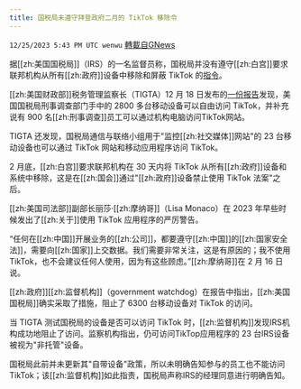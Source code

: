 ```yaml
---
title: 国税局未遵守拜登政府二月的 TikTok 移除令
---
```

`12/25/2023 5:43 PM UTC wenwu` [轉載自GNews](https://gnews.org/articles/2150398)

据[[zh:美国国税局]]（IRS）的一名监督员称，国税局并没有遵守[[zh:白宫]]要求联邦机构从所有[[zh:政府]]设备中移除和屏蔽 TikTok 的[指令](https://www.whitehouse.gov/wp-content/uploads/2023/02/M-23-13-No-TikTok-on-Government-Devices-Implementation-Guidance_final.pdf)。

[[zh:美国财政部]]税务管理监察长（TIGTA）12 月 18 日发布的[一份报告](https://www.tigta.gov/sites/default/files/reports/2023-12/2024ier003fr.pdf)发现，美国国税局刑事调查部门手中的 2800 多台移动设备可以自由访问 TikTok，并补充说有 900 名[[zh:刑事调查]]员工可以通过机构电脑访问TikTok网站。

TIGTA 还发现，国税局通信与联络小组用于"监控[[zh:社交媒体]]网站"的 23 台移动设备也可以通过 TikTok 网站和移动应用程序访问 TikTok。

2 月底，[[zh:白宫]]要求联邦机构在 30 天内将 TikTok 从所有[[zh:政府]]设备和系统中移除，这是在[[zh:国会]]通过"[[zh:政府]]设备禁止使用 TikTok 法案"之后。

[[zh:美国司法部]]副部长丽莎·[[zh:摩纳哥]]（Lisa Monaco）在 2023 年早些时候发出了[[zh:关于]]使用 TikTok 应用程序的严厉警告。

“任何在[[zh:中国]]开展业务的[[zh:公司]]，都要遵守[[zh:中国]]的[[zh:国家安全法]]，需要向[[zh:国家]]上交数据。我们需要非常关注，这是有原因的；我不使用 TikTok，也不会建议任何人使用，因为有这些顾虑。”[[zh:摩纳哥]]在 2 月 16 日说。

[[zh:政府]][[zh:监督机构]]（government watchdog）在报告中指出，[[zh:美国国税局]]确实采取了措施，阻止了 6300 台移动设备对 TikTok 的访问。

当 TIGTA 测试国税局的设备是否可以访问 TikTok 时，[[zh:监督机构]]发现IRS机构成功地阻止了访问。监察机构指出，仍可访问TikTop应用程序的 23 台IRS设备被视为"非托管"设备。

国税局此前并未更新其"自带设备"政策，所以未明确告知参与的员工也不能访问 TikTok；该[[zh:监督机构]]如此指责，国税局声称IRS的经理同意进行明确告知。

